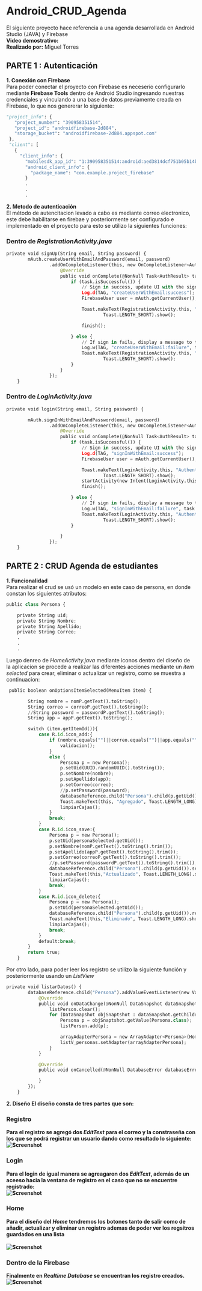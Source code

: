 # Android_CRUD_Agenda
El siguiente proyecto hace referencia a una agenda desarrollada en Android Studio (JAVA) y Firebase 
<br/><b>Video demostrativo:</b>
<br/><b>Realizado por:</b> Miguel Torres 
## PARTE 1 : Autenticación
<b>1. Conexión con Firebase </b>
 <br/>Para poder conectar el proyecto con Firebase es neceserio configurarlo mediante **Firebase Tools** dentro de Android Studio ingresando nuestras credenciales y vinculando a una base de datos previamente creada en Firebase, lo que nos genererar lo siguiente:<br/>
 ```python
 "project_info": {
    "project_number": "390958351514",
    "project_id": "androidfirebase-2d884",
    "storage_bucket": "androidfirebase-2d884.appspot.com"
  },
  "client": [
    {
      "client_info": {
        "mobilesdk_app_id": "1:390958351514:android:aed3814dcf751b05b14b23",
        "android_client_info": {
          "package_name": "com.example.project_firebase"
        }
        .
        .
        .
```
<b>2. Metodo de autenticación </b>
<br/>El método de autencitacion levado a cabo es mediante correo electronico, este debe habilitarse en firebae y posteriormente ser configurado e implementado en el proyecto
para esto se utilizo la siguientes funciones:
### Dentro de *RegistrationActivity.java* 
```python
private void signUp(String email, String password) {
        mAuth.createUserWithEmailAndPassword(email, password)
                .addOnCompleteListener(this, new OnCompleteListener<AuthResult>() {
                    @Override
                    public void onComplete(@NonNull Task<AuthResult> task) {
                        if (task.isSuccessful()) {
                            // Sign in success, update UI with the signed-in user's information
                            Log.d(TAG, "createUserWithEmail:success");
                            FirebaseUser user = mAuth.getCurrentUser();

                            Toast.makeText(RegistrationActivity.this, "Authentication Success." + user.getEmail(),
                                    Toast.LENGTH_SHORT).show();

                            finish();

                        } else {
                            // If sign in fails, display a message to the user.
                            Log.w(TAG, "createUserWithEmail:failure", task.getException());
                            Toast.makeText(RegistrationActivity.this, "Authentication failed.",
                                    Toast.LENGTH_SHORT).show();
                        }
                    }
                });
    }
```
### Dentro de *LoginActivity.java*
```python
private void login(String email, String password) {

        mAuth.signInWithEmailAndPassword(email, password)
                .addOnCompleteListener(this, new OnCompleteListener<AuthResult>() {
                    @Override
                    public void onComplete(@NonNull Task<AuthResult> task) {
                        if (task.isSuccessful()) {
                            // Sign in success, update UI with the signed-in user's information
                            Log.d(TAG, "signInWithEmail:success");
                            FirebaseUser user = mAuth.getCurrentUser();

                            Toast.makeText(LoginActivity.this, "Authentication Success." + user.getEmail(),
                                    Toast.LENGTH_SHORT).show();
                            startActivity(new Intent(LoginActivity.this, HomeActivity.class));
                            finish();

                        } else {
                            // If sign in fails, display a message to the user.
                            Log.w(TAG, "signInWithEmail:failure", task.getException());
                            Toast.makeText(LoginActivity.this, "Authentication failed.",
                                    Toast.LENGTH_SHORT).show();
                        }

                    }
                });
    }
```
## PARTE 2 : CRUD Agenda de estudiantes
<b>1. Funcionalidad </b>
<br/>Para realizar el crud se usó un modelo en este caso de persona, en donde constan los siguientes atributos:
```python
public class Persona {

    private String uid;
    private String Nombre;
    private String Apellido;
    private String Correo;
    .
    .
    .
```
Luego denreo de *HomeActivity.java* mediante iconos dentro del diseño de la aplicacion se procede a realizar las diferentes acciones mediante un *item selected* para crear, eliminar o actualizar un registro, como se muestra a continuacion:
```python
 public boolean onOptionsItemSelected(MenuItem item) {

        String nombre = nomP.getText().toString();
        String correo = correoP.getText().toString();
        //String password = passwordP.getText().toString();
        String app = appP.getText().toString();

        switch (item.getItemId()){
            case R.id.icon_add:{
                if (nombre.equals("")||correo.equals("")||app.equals("")){
                    validacion();
                }
                else {
                    Persona p = new Persona();
                    p.setUid(UUID.randomUUID().toString());
                    p.setNombre(nombre);
                    p.setApellido(app);
                    p.setCorreo(correo);
                    //p.setPassword(password);
                    databaseReference.child("Persona").child(p.getUid()).setValue(p);
                    Toast.makeText(this, "Agregado", Toast.LENGTH_LONG).show();
                    limpiarCajas();
                }
                break;
            }
            case R.id.icon_save:{
                Persona p = new Persona();
                p.setUid(personaSelected.getUid());
                p.setNombre(nomP.getText().toString().trim());
                p.setApellido(appP.getText().toString().trim());
                p.setCorreo(correoP.getText().toString().trim());
                //p.setPassword(passwordP.getText().toString().trim());
                databaseReference.child("Persona").child(p.getUid()).setValue(p);
                Toast.makeText(this,"Actualizado", Toast.LENGTH_LONG).show();
                limpiarCajas();
                break;
            }
            case R.id.icon_delete:{
                Persona p = new Persona();
                p.setUid(personaSelected.getUid());
                databaseReference.child("Persona").child(p.getUid()).removeValue();
                Toast.makeText(this,"Eliminado", Toast.LENGTH_LONG).show();
                limpiarCajas();
                break;
            }
            default:break;
        }
        return true;
    }
```
Por otro lado, para poder leer los registro se utilizo la siguiente función y posteriormente usando un *ListView*
```python
private void listarDatos() {
        databaseReference.child("Persona").addValueEventListener(new ValueEventListener() {
            @Override
            public void onDataChange(@NonNull DataSnapshot dataSnapshot) {
                listPerson.clear();
                for (DataSnapshot objSnaptshot : dataSnapshot.getChildren()){
                    Persona p = objSnaptshot.getValue(Persona.class);
                    listPerson.add(p);

                    arrayAdapterPersona = new ArrayAdapter<Persona>(HomeActivity.this, android.R.layout.simple_list_item_1, listPerson);
                    listV_personas.setAdapter(arrayAdapterPersona);
                }
            }

            @Override
            public void onCancelled(@NonNull DatabaseError databaseError) {

            }
        });
    }
```
<b>2. Diseño </b>
<b>El diseño consta de tres partes que son:
### Registro
Para el registro se agregó dos *EditText* para el correo y la constraseña con los que se podrá registrar un usuario dando como resultado lo siguiente:<br/>
 ![Screenshot](https://raw.github.com/Migueltorresp/Android_CRUD_Agenda/dev/images/registro.jpg)
### Login
Para el login de igual manera se agreagaron dos *EditText*, además de un aceeso hacia la ventana de registro en el caso que no se encuentre registrado:<br/>
 ![Screenshot](https://raw.github.com/Migueltorresp/Android_CRUD_Agenda/dev/images/iniciar_sesion.jpg)
### Home
 Para el diseño del *Home* tendremos los botones tanto de salir como de añadir, actualizar y eliminar un registro ademas de poder ver los regsitros guardados en una lista<br/>  
 ![Screenshot](https://raw.github.com/Migueltorresp/Android_CRUD_Agenda/dev/images/home.jpg)
 ### Dentro de la Firebase
Finalmente en *Realtime Database* se encuentran los registro creados.<br/> 
 ![Screenshot](https://raw.github.com/Migueltorresp/Android_CRUD_Agenda/dev/images/registro2.jpg)
  
